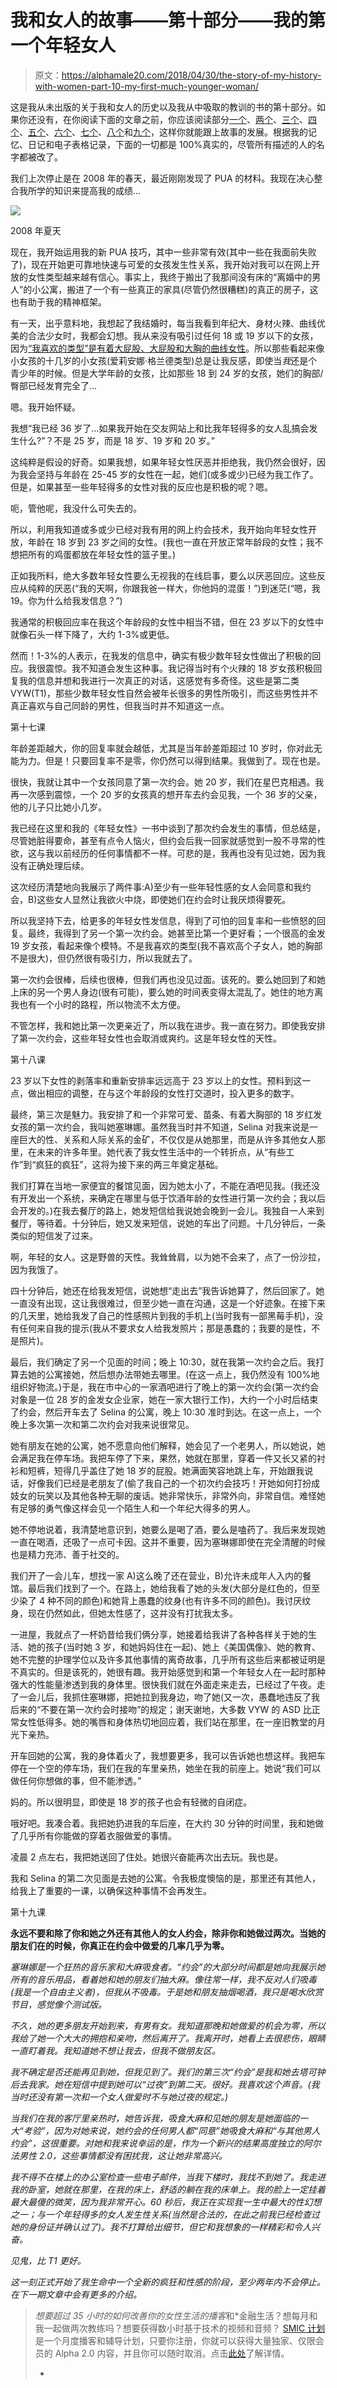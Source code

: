 # 我和女人的故事——第十部分——我的第一个年轻女人

> 原文：<https://alphamale20.com/2018/04/30/the-story-of-my-history-with-women-part-10-my-first-much-younger-woman/>

这是我从未出版的关于我和女人的历史以及我从中吸取的教训的书的第十部分。如果你还没有，在你阅读下面的文章之前，你应该阅读部分[一个](https://blackdragonblog.com/2016/07/04/history-women-part-1/)、[两个](https://blackdragonblog.com/2016/09/08/story-history-women-part-2-losing-virginity/)、[三个](https://blackdragonblog.com/2016/11/14/story-history-women-part-3-monogamously-married/)、[四个](https://blackdragonblog.com/2017/01/09/story-history-women-part-4-adventure-begins/)、[五个](https://blackdragonblog.com/2017/05/11/the-story-of-my-history-with-women-part-5/)、[六个](https://blackdragonblog.com/2017/08/31/story-history-women-part-6-first-nonmono-relationship/)、[七个](https://blackdragonblog.com/2018/01/04/story-history-women-part-7-falling-love-making-mistakes/)、[八个](https://blackdragonblog.com/2018/02/05/the-story-of-my-history-with-women-part-8-tons-of-first-dates/)和[九个](https://blackdragonblog.com/2018/03/26/18683/)，这样你就能跟上故事的发展。根据我的记忆、日记和电子表格记录，下面的一切都是 100%真实的，尽管所有描述的人的名字都被改了。

我们上次停止是在 2008 年的春天，最近刚刚发现了 PUA 的材料。我现在决心整合我所学的知识来提高我的成绩…

![](img/a7e49f4246748d10d23b9f8829a0320a.png)

2008 年夏天

现在，我开始运用我的新 PUA 技巧，其中一些非常有效(其中一些在我面前失败了)，现在开始更可靠地快速与可爱的女孩发生性关系，我开始对我可以在网上开放的女性类型越来越有信心。事实上，我终于搬出了我那间没有床的“离婚中的男人”的小公寓，搬进了一个有一些真正的家具(尽管仍然很糟糕)的真正的房子，这也有助于我的精神框架。

有一天，出乎意料地，我想起了我结婚时，每当我看到年纪大、身材火辣、曲线优美的合法少女时，我都会幻想。我从来没有吸引过任何 18 或 19 岁以下的女孩，因为[“我喜欢的类型”是有着大屁股、大屁股和大胸的曲线女性](https://blackdragonblog.com/2013/07/14/your-type-where-it-came-from/)。所以那些看起来像小女孩的十几岁的小女孩(爱莉安娜·格兰德类型)总是让我反感，即使当*我*还是个青少年的时候。但是大学年龄的女孩，比如那些 18 到 24 岁的女孩，她们的胸部/臀部已经发育完全了…

嗯。我开始怀疑。

我想“我已经 36 岁了…如果我开始在交友网站上和比我年轻得多的女人乱搞会发生什么?”？不是 25 岁，而是 18 岁、19 岁和 20 岁。”

这纯粹是假设的好奇。如果我想，如果年轻女性厌恶并拒绝我，我仍然会很好，因为我会坚持与年龄在 25-45 岁的女性在一起，她们(或多或少)已经为我工作了。但是，如果甚至一些年轻得多的女性对我的反应也是积极的呢？嗯。

呃，管他呢，我没什么可失去的。

所以，利用我知道或多或少已经对我有用的网上约会技术，我开始向年轻女性开放，年龄在 18 岁到 23 岁之间的女性。(我也一直在开放正常年龄段的女性；我不想把所有的鸡蛋都放在年轻女性的篮子里。)

正如我所料，绝大多数年轻女性要么无视我的在线启事，要么以厌恶回应。这些反应从纯粹的厌恶(“我的天啊，你跟我爸一样大，你他妈的混蛋！”)到迷茫(“嗯，我 19。你为什么给我发信息？”)

我通常的积极回应率在我这个年龄段的女性中相当不错，但在 23 岁以下的女性中就像石头一样下降了，大约 1-3%或更低。

然而！1-3%的人表示，在我发的信息中，确实有极少数年轻女性做出了积极的回应。我很震惊。我不知道会发生这种事。我记得当时有个火辣的 18 岁女孩积极回复我的信息并想和我进行一次真正的对话，这感觉有多奇怪。这些是第二类 VYW(T1)，那些少数年轻女性自然会被年长很多的男性所吸引，而这些男性并不真正喜欢与自己同龄的男性，但我当时并不知道这一点。

第十七课

年龄差距越大，你的回复率就会越低，尤其是当年龄差距超过 10 岁时，你对此无能为力。但是！只要回复率不是零，你仍然可以得到结果。我做到了。现在也是。

很快，我就让其中一个女孩同意了第一次约会。她 20 岁，我们在星巴克相遇。我再一次感到震惊，一个 20 岁的女孩真的想开车去约会见我，一个 36 岁的父亲，他的儿子只比她小几岁。

我已经在这里和我的《年轻女性》一书中谈到了那次约会发生的事情，但总结是，尽管她脏得要命，甚至有点令人恼火，但约会后我一回家就感觉到一股不寻常的性欲，这与我以前经历的任何事情都不一样。可悲的是，我再也没有见过她，因为我没有正确处理后续。

这次经历清楚地向我展示了两件事:A)至少有一些年轻性感的女人会同意和我约会，B)这些女人显然让我欲火中烧，即使她们在约会时让我厌烦得要死。

所以我坚持下去，给更多的年轻女性发信息，得到了可怕的回复率和一些愤怒的回复。最终，我得到了另一个第一次约会。她甚至比第一个更好看；一个很高的金发 19 岁女孩，看起来像个模特。不是我喜欢的类型(我不喜欢高个子女人，她的胸部不是很大)，但仍然很有吸引力，所以我就去了。

第一次约会很棒，后续也很棒，但我们再也没见过面。该死的。要么她回到了和她上床的另一个男人身边(很有可能)，要么她的时间表变得太混乱了。她住的地方离我也有一个小时的路程，所以物流不太方便。

不管怎样，我和她比第一次更亲近了，所以我在进步。我一直在努力。即使我安排了第一次约会，这些年轻女性也会取消或爽约。这是年轻女性的天性。

第十八课

23 岁以下女性的剥落率和重新安排率远远高于 23 岁以上的女性。预料到这一点，做出相应的调整，在与这个年龄段的女性打交道时，投入更多的数字。

最终，第三次是魅力。我安排了和一个非常可爱、苗条、有着大胸部的 18 岁红发女孩的第一次约会，我叫她塞琳娜。虽然我当时并不知道，Selina 对我来说是一座巨大的性、关系和人际关系的金矿，不仅仅是从她那里，而是从许多其他女人那里，在未来的许多年里。她代表了我女性生活中的一个转折点，从“有些工作”到“疯狂的疯狂”，这将为接下来的两三年奠定基础。

我们打算在当地一家便宜的餐馆见面，因为她太小了，不能在酒吧见我。(我还没有开发出一个系统，来确定在哪里与低于饮酒年龄的女性进行第一次约会；我以后会开发的。)在我去餐厅的路上，她发短信给我说她会晚到一会儿。我独自一人来到餐厅，等待着。十分钟后，她又发来短信，说她的车出了问题。十几分钟后，一条类似的短信发了过来。

啊，年轻的女人。这是野兽的天性。我耸耸肩，以为她不会来了，点了一份沙拉，因为我饿了。

四十分钟后，她还在给我发短信，说她想“走出去”我告诉她算了，然后回家了。她一直没有出现，这让我很难过，但至少她一直在沟通，这是一个好迹象。在接下来的几天里，她给我发了自己的性感照片到我的手机上(当时我有一部黑莓手机)，没有任何来自我的提示(我从不要求女人给我发照片；那是愚蠢的；我要的是性，不是照片)。

最后，我们确定了另一个见面的时间；晚上 10:30，就在我第一次约会之后。我打算去她的公寓接她，然后想办法带她去哪里。(在这一点上，我仍然没有 100%地组织好物流。)于是，我在市中心的一家酒吧进行了晚上的第一次约会(第一次约会对象是一位 28 岁的金发女企业家，她在一家大银行工作)，大约一个小时后结束了约会，然后开车去了 Selina 的公寓，晚上 10:30 准时到达。在这一点上，一个晚上多次第一次和第二次约会对我来说很常见。

她有朋友在她的公寓，她不愿意向他们解释，她会见了一个老男人，所以她说，她会满足我在停车场。我把车停了下来，果然，她就在那里，穿着一件又长又紧的衬衫和短裤，短得几乎盖住了她 18 岁的屁股。她满面笑容地跳上车，开始跟我说话，好像我们已经是老朋友了(偷了我自己的一个初次约会技巧！开她如何打扮成妓女的玩笑以及其他各种无聊的废话。她非常快乐，非常外向，非常自信。难怪她有足够的勇气像这样会见一个陌生人和一个年纪大得多的男人。

她不停地说着，我清楚地意识到，她要么是喝了酒，要么是嗑药了。我后来发现她一直在喝酒，还吸了一点可卡因。这并不重要，因为塞琳娜即使在完全清醒的时候也是精力充沛、善于社交的。

我们开了一会儿车，想找一家 A)这么晚了还在营业，B)允许未成年人入内的餐馆。最后我们找到了一个。在路上，她给我看了她的头发(大部分是红色的，但至少染了 4 种不同的颜色)和她背上愚蠢的纹身(也有许多不同的颜色)。我讨厌纹身，现在仍然如此，但她太性感了，这并没有打扰我太多。

一进屋，我就点了一杯奶昔给我们俩分享，她接着给我讲了各种各样关于她的生活、她的孩子(当时她 3 岁，和她妈妈住在一起)、她上《美国偶像》、她的教育、她不完整的护理学位以及许多其他事情的离奇故事，几乎所有这些后来都被证明是不真实的。但是该死的，她很有趣。我开始感觉到和第一个年轻女人在一起时那种强大的性能量渗透到我的身体里。很快我们就在外面走来走去，已经过了午夜。走了一会儿后，我抓住塞琳娜，把她拉到我身边，吻了她(又一次，愚蠢地违反了我后来的“不要在第一次约会时接吻”的规定；谢天谢地，大多数 VYW 的 ASD 比正常女性低得多。她的嘴唇和身体热切地回应着，我们站在那里，在一座旧教堂的月光下亲热。

开车回她的公寓，我的身体着火了，我想要更多，我可以告诉她也想这样。我把车停在一个空的停车场，我们在我的车里亲热，她坐在我的前座上。她说“我们可以做任何你想做的事，但不能渗透。”

妈的。所以很明显，即使是 18 岁的孩子也会有轻微的自闭症。

哦好吧。我凑合着。我把她扔进我的车后座，在大约 30 分钟的时间里，我和她做了几乎所有你能做的穿着衣服做爱的事情。

凌晨 2 点左右，我把她送回了住处。她很兴奋能再次出去玩。我也是。

我和 Selina 的第二次见面是去她的公寓。令我极度懊恼的是，那里还有其他人，给我上了重要的一课，以确保这种事情不会再发生。

第十九课

****永远不要和除了你和她之外还有其他人的女人约会，除非你和她做过两次。当她的朋友们在的时候，你真正在约会中做爱的几率几乎为零。****

*塞琳娜是一个狂热的音乐家和大麻吸食者。“约会”的大部分时间都是她向我展示她所有的音乐用品，看着她和她的朋友们抽大麻。像往常一样，我不反对人们吸毒(我是一个自由主义者)，但我从不吸毒。于是她和朋友抽烟喝酒，我只是喝水欣赏节目，感觉像个测试版。*

*不久，她的更多朋友开始到来，有男有女。我知道那晚和她做爱的机会为零，所以我给了她一个大大的拥抱和亲吻，然后离开了。我离开时，她看上去很悲伤，眼睛一直盯着我。我知道她不想让我去，但我不做朋友区。*

*我不确定是否还能再见到她，但我见到了。我们的第三次“约会”是我和她去塔可钟后去我家。她在短信中提到她可以“过夜”到第二天。很好。我喜欢这个声音。(我当时还没有第一次和一个女人做爱时不与她过夜的规定。)*

*当我们在我的客厅里亲热时，她告诉我，吸食大麻和见她的朋友是她面临的一大“考验”，因为对她来说，她约会的任何男人都“同意”她吸食大麻和“与其他男人约会”，这很重要。对她和我来说幸运的是，作为一个新兴的结果高度独立的阿尔法男性 2.0，这些事情都没有困扰我，这让她非常高兴。*

*我不得不在楼上的办公室检查一些电子邮件，当我下楼时，我找不到她了。我走进我的卧室，她就在那里，在我的床上，舒适的躺在我的床单上。我的脸上一定挂着最大最傻的微笑，因为我非常开心。60 秒后，我正在实现我一生中最大的性幻想之一；与一个年轻得多的女人发生性关系(当然是合法的，在此之前我已经检查过她的身份证并确认过了)。我不打算给出细节，但它和我想象的一样精彩和令人兴奋。*

*见鬼，比 T1 更好。*

*这一刻正式开始了我生命中一个全新的疯狂和性感的阶段，至少两年内不会停止。在下一期文章中会有更多的介绍。*

> *想要超过 35 小时的如何改善你的女性生活的播客*和*金融生活？想每月和我一起做两次教练吗？想要获得数小时基于技术的视频和音频？ [SMIC 计划](https://alphamale20.kartra.com/page/vIL17)是一个月度播客和辅导计划，只要你注册，你就可以获得大量独家、仅限会员的 Alpha 2.0 内容，并且你可以随时取消。点击[此处](https://alphamale20.kartra.com/page/vIL17)了解详情。
> 
> *